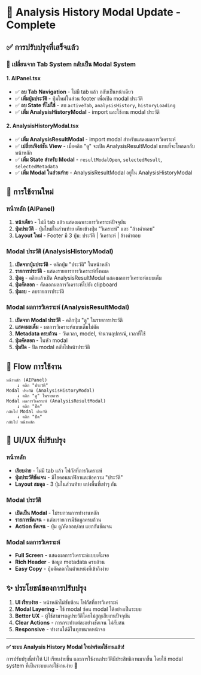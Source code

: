 # 🎯 Analysis History Modal Update - Complete

## ✅ **การปรับปรุงที่เสร็จแล้ว**

### **🔄 เปลี่ยนจาก Tab System กลับเป็น Modal System**

#### **1. AIPanel.tsx**
- ✅ **ลบ Tab Navigation** - ไม่มี tab แล้ว กลับเป็นหน้าเดียว
- ✅ **เพิ่มปุ่มประวัติ** - ปุ่มใหม่ในส่วน footer เพื่อเปิด modal ประวัติ
- ✅ **ลบ State ที่ไม่ใช้** - ลบ `activeTab`, `analysisHistory`, `historyLoading`
- ✅ **เพิ่ม AnalysisHistoryModal** - import และใช้งาน modal ประวัติ

#### **2. AnalysisHistoryModal.tsx**
- ✅ **เพิ่ม AnalysisResultModal** - import modal สำหรับแสดงผลการวิเคราะห์
- ✅ **เปลี่ยนฟังก์ชัน View** - เมื่อคลิก "ดู" จะเปิด AnalysisResultModal แทนที่จะโหลดกลับหน้าหลัก
- ✅ **เพิ่ม State สำหรับ Modal** - `resultModalOpen`, `selectedResult`, `selectedMetadata`
- ✅ **เพิ่ม Modal ในส่วนท้าย** - AnalysisResultModal อยู่ใน AnalysisHistoryModal

## 🎯 **การใช้งานใหม่**

### **หน้าหลัก (AIPanel)**
1. **หน้าเดียว** - ไม่มี tab แล้ว แสดงเฉพาะการวิเคราะห์ปัจจุบัน
2. **ปุ่มประวัติ** - ปุ่มใหม่ในส่วนท้าย เคียงข้างปุ่ม "วิเคราะห์" และ "ล้างคำตอบ"
3. **Layout ใหม่** - Footer มี 3 ปุ่ม: ประวัติ | วิเคราะห์ | ล้างคำตอบ

### **Modal ประวัติ (AnalysisHistoryModal)**
1. **เปิดจากปุ่มประวัติ** - คลิกปุ่ม "ประวัติ" ในหน้าหลัก
2. **รายการประวัติ** - แสดงรายการการวิเคราะห์ทั้งหมด
3. **ปุ่มดู** - คลิกแล้วเปิด AnalysisResultModal แสดงผลการวิเคราะห์แบบเต็ม
4. **ปุ่มคัดลอก** - คัดลอกผลการวิเคราะห์ไปยัง clipboard
5. **ปุ่มลบ** - ลบรายการประวัติ

### **Modal ผลการวิเคราะห์ (AnalysisResultModal)**
1. **เปิดจาก Modal ประวัติ** - คลิกปุ่ม "ดู" ในรายการประวัติ
2. **แสดงผลเต็ม** - ผลการวิเคราะห์แบบเต็มไม่ตัด
3. **Metadata ครบถ้วน** - วันเวลา, model, จำนวนอุปกรณ์, เวลาที่ใช้
4. **ปุ่มคัดลอก** - ในหัว modal
5. **ปุ่มปิด** - ปิด modal กลับไปหน้าประวัติ

## 🔄 **Flow การใช้งาน**

```
หน้าหลัก (AIPanel)
    ↓ คลิก "ประวัติ"
Modal ประวัติ (AnalysisHistoryModal)
    ↓ คลิก "ดู" ในรายการ
Modal ผลการวิเคราะห์ (AnalysisResultModal)
    ↓ คลิก "ปิด"
กลับไป Modal ประวัติ
    ↓ คลิก "ปิด"
กลับไป หน้าหลัก
```

## 🎨 **UI/UX ที่ปรับปรุง**

### **หน้าหลัก**
- **เรียบง่าย** - ไม่มี tab แล้ว โฟกัสที่การวิเคราะห์
- **ปุ่มประวัติชัดเจน** - มีไอคอนนาฬิกาและข้อความ "ประวัติ"
- **Layout สมดุล** - 3 ปุ่มในส่วนท้าย แบ่งพื้นที่เท่าๆ กัน

### **Modal ประวัติ**
- **เปิดเป็น Modal** - ไม่รบกวนการทำงานหลัก
- **รายการชัดเจน** - แต่ละรายการมีข้อมูลครบถ้วน
- **Action ชัดเจน** - ปุ่ม ดู/คัดลอก/ลบ แยกกันชัดเจน

### **Modal ผลการวิเคราะห์**
- **Full Screen** - แสดงผลการวิเคราะห์แบบเต็มจอ
- **Rich Header** - ข้อมูล metadata ครบถ้วน
- **Easy Copy** - ปุ่มคัดลอกในตำแหน่งที่เข้าถึงง่าย

## ✨ **ประโยชน์ของการปรับปรุง**

1. **UI เรียบง่าย** - หน้าหลักไม่ซับซ้อน โฟกัสที่การวิเคราะห์
2. **Modal Layering** - ใช้ modal ซ้อน modal ได้อย่างเป็นระบบ
3. **Better UX** - ผู้ใช้สามารถดูประวัติโดยไม่สูญเสียงานปัจจุบัน
4. **Clear Actions** - การกระทำแต่ละอย่างชัดเจน ไม่สับสน
5. **Responsive** - ทำงานได้ดีในทุกขนาดหน้าจอ

---

**✅ ระบบ Analysis History Modal ใหม่พร้อมใช้งานแล้ว!**

การปรับปรุงนี้ทำให้ UI เรียบง่ายขึ้น และการใช้งานประวัติมีประสิทธิภาพมากขึ้น โดยใช้ modal system ที่เป็นระบบและใช้งานง่าย 🚀